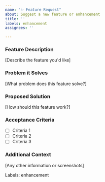 ```yaml
---
name: "✨ Feature Request"
about: Suggest a new feature or enhancement
title: ''
labels: enhancement
assignees: ''

---
```


### Feature Description
[Describe the feature you'd like]

### Problem it Solves
[What problem does this feature solve?]

### Proposed Solution
[How should this feature work?]

### Acceptance Criteria
- [ ] Criteria 1
- [ ] Criteria 2
- [ ] Criteria 3

### Additional Context
[Any other information or screenshots]

Labels: enhancement
